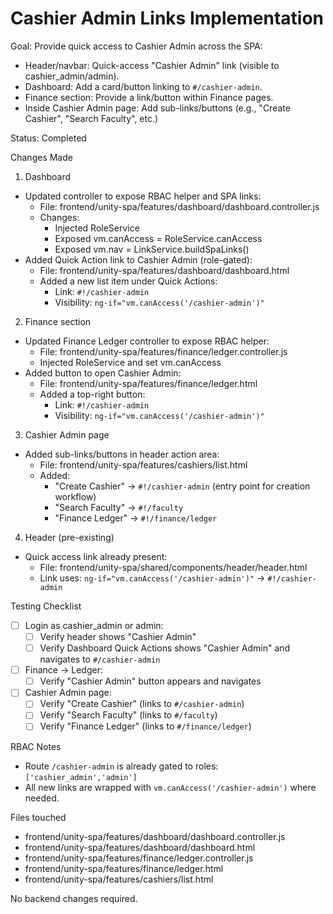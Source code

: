 # Cashier Admin Links Implementation

Goal: Provide quick access to Cashier Admin across the SPA:
- Header/navbar: Quick-access "Cashier Admin" link (visible to cashier_admin/admin).
- Dashboard: Add a card/button linking to `#/cashier-admin`.
- Finance section: Provide a link/button within Finance pages.
- Inside Cashier Admin page: Add sub-links/buttons (e.g., "Create Cashier", "Search Faculty", etc.)

Status: Completed

Changes Made

1) Dashboard
- Updated controller to expose RBAC helper and SPA links:
  - File: frontend/unity-spa/features/dashboard/dashboard.controller.js
  - Changes:
    - Injected RoleService
    - Exposed vm.canAccess = RoleService.canAccess
    - Exposed vm.nav = LinkService.buildSpaLinks()
- Added Quick Action link to Cashier Admin (role-gated):
  - File: frontend/unity-spa/features/dashboard/dashboard.html
  - Added a new list item under Quick Actions:
    - Link: `#!/cashier-admin`
    - Visibility: `ng-if="vm.canAccess('/cashier-admin')"`

2) Finance section
- Updated Finance Ledger controller to expose RBAC helper:
  - File: frontend/unity-spa/features/finance/ledger.controller.js
  - Injected RoleService and set vm.canAccess
- Added button to open Cashier Admin:
  - File: frontend/unity-spa/features/finance/ledger.html
  - Added a top-right button:
    - Link: `#!/cashier-admin`
    - Visibility: `ng-if="vm.canAccess('/cashier-admin')"`

3) Cashier Admin page
- Added sub-links/buttons in header action area:
  - File: frontend/unity-spa/features/cashiers/list.html
  - Added:
    - "Create Cashier" → `#!/cashier-admin` (entry point for creation workflow)
    - "Search Faculty" → `#!/faculty`
    - "Finance Ledger" → `#!/finance/ledger`

4) Header (pre-existing)
- Quick access link already present:
  - File: frontend/unity-spa/shared/components/header/header.html
  - Link uses: `ng-if="vm.canAccess('/cashier-admin')"` → `#!/cashier-admin`

Testing Checklist

- [ ] Login as cashier_admin or admin:
  - [ ] Verify header shows "Cashier Admin"
  - [ ] Verify Dashboard Quick Actions shows "Cashier Admin" and navigates to `#/cashier-admin`
- [ ] Finance → Ledger:
  - [ ] Verify "Cashier Admin" button appears and navigates
- [ ] Cashier Admin page:
  - [ ] Verify "Create Cashier" (links to `#/cashier-admin`)
  - [ ] Verify "Search Faculty" (links to `#/faculty`)
  - [ ] Verify "Finance Ledger" (links to `#/finance/ledger`)

RBAC Notes

- Route `/cashier-admin` is already gated to roles: `['cashier_admin','admin']`
- All new links are wrapped with `vm.canAccess('/cashier-admin')` where needed.

Files touched

- frontend/unity-spa/features/dashboard/dashboard.controller.js
- frontend/unity-spa/features/dashboard/dashboard.html
- frontend/unity-spa/features/finance/ledger.controller.js
- frontend/unity-spa/features/finance/ledger.html
- frontend/unity-spa/features/cashiers/list.html

No backend changes required.

